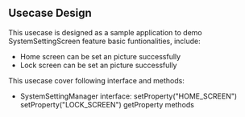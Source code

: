 ## Usecase Design

This usecase is designed as a sample application to demo SystemSettingScreen feature basic funtionalities, include:

* Home screen can be set an picture successfully
* Lock screen can be set an picture successfully

This usecase cover following interface and methods:

* SystemSettingManager interface: setProperty("HOME_SCREEN") setProperty("LOCK_SCREEN") getProperty methods
